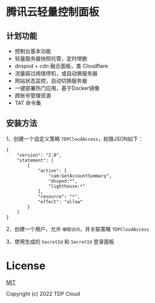 # 腾讯云轻量控制面板

## 计划功能

- 控制台基本功能
- 轻量服务器快照托管，定时增删
- dnspod + cdn 融合面板，类 Cloudflare 
- 流量超过阀值停机，或自动换服务器
- 网站状态监控，自动切换服务器
- 一键部署热门应用，基于Docker镜像
- 跨账号管理资源
- TAT 命令集

## 安装方法

1、创建一个自定义策略 `TDPCloudAccess`，权限JSON如下：

```
{
    "version": "2.0",
    "statement": [
        {
            "action": [
                "cam:GetAccountSummary",
                "dnspod:*",
                "lighthouse:*"
            ],
            "resource": "*",
            "effect": "allow"
        }
    ]
}
```

2、创建一个用户，允许 `编程访问`，并关联策略 `TDPCloudAccess`

3、使用生成的 `SecretId` 和 `SecretId` 登录面板

# License

[MIT](https://opensource.org/licenses/MIT)

Copyright (c) 2022 TDP Cloud